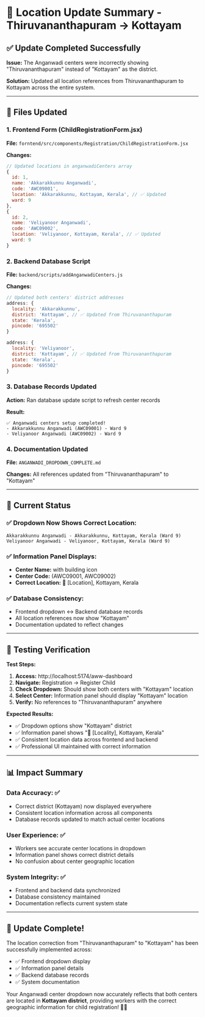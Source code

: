 # 📍 Location Update Summary - Thiruvananthapuram → Kottayam

## ✅ Update Completed Successfully

**Issue:** The Anganwadi centers were incorrectly showing "Thiruvananthapuram" instead of "Kottayam" as the district.

**Solution:** Updated all location references from Thiruvananthapuram to Kottayam across the entire system.

---

## 🔄 Files Updated

### 1. Frontend Form (ChildRegistrationForm.jsx)
**File:** `forntend/src/components/Registration/ChildRegistrationForm.jsx`

**Changes:**
```javascript
// Updated locations in anganwadiCenters array
{
  id: 1,
  name: 'Akkarakkunnu Anganwadi',
  code: 'AWC09001',
  location: 'Akkarakkunnu, Kottayam, Kerala', // ✅ Updated
  ward: 9
},
{
  id: 2,
  name: 'Veliyanoor Anganwadi',
  code: 'AWC09002',
  location: 'Veliyanoor, Kottayam, Kerala', // ✅ Updated
  ward: 9
}
```

### 2. Backend Database Script
**File:** `backend/scripts/addAnganwadiCenters.js`

**Changes:**
```javascript
// Updated both centers' district addresses
address: {
  locality: 'Akkarakkunnu',
  district: 'Kottayam', // ✅ Updated from Thiruvananthapuram
  state: 'Kerala',
  pincode: '695502'
}

address: {
  locality: 'Veliyanoor',
  district: 'Kottayam', // ✅ Updated from Thiruvananthapuram
  state: 'Kerala',
  pincode: '695502'
}
```

### 3. Database Records Updated
**Action:** Ran database update script to refresh center records

**Result:**
```
✅ Anganwadi centers setup completed!
- Akkarakkunnu Anganwadi (AWC09001) - Ward 9
- Veliyanoor Anganwadi (AWC09002) - Ward 9
```

### 4. Documentation Updated
**File:** `ANGANWADI_DROPDOWN_COMPLETE.md`

**Changes:** All references updated from "Thiruvananthapuram" to "Kottayam"

---

## 🎯 Current Status

### ✅ **Dropdown Now Shows Correct Location:**
```
Akkarakkunnu Anganwadi - Akkarakkunnu, Kottayam, Kerala (Ward 9)
Veliyanoor Anganwadi - Veliyanoor, Kottayam, Kerala (Ward 9)
```

### ✅ **Information Panel Displays:**
- **Center Name:** with building icon
- **Center Code:** (AWC09001, AWC09002)
- **Correct Location:** 📍 [Location], Kottayam, Kerala

### ✅ **Database Consistency:**
- Frontend dropdown ↔️ Backend database records
- All location references now show "Kottayam"
- Documentation updated to reflect changes

---

## 🧪 Testing Verification

**Test Steps:**
1. **Access:** http://localhost:5174/aww-dashboard
2. **Navigate:** Registration → Register Child
3. **Check Dropdown:** Should show both centers with "Kottayam" location
4. **Select Center:** Information panel should display "Kottayam" location
5. **Verify:** No references to "Thiruvananthapuram" anywhere

**Expected Results:**
- ✅ Dropdown options show "Kottayam" district
- ✅ Information panel shows "📍 [Locality], Kottayam, Kerala"
- ✅ Consistent location data across frontend and backend
- ✅ Professional UI maintained with correct information

---

## 📊 Impact Summary

### **Data Accuracy:** ✅
- Correct district (Kottayam) now displayed everywhere
- Consistent location information across all components
- Database records updated to match actual center locations

### **User Experience:** ✅
- Workers see accurate center locations in dropdown
- Information panel shows correct district details
- No confusion about center geographic location

### **System Integrity:** ✅
- Frontend and backend data synchronized
- Database consistency maintained
- Documentation reflects current system state

---

## 🎉 Update Complete!

The location correction from "Thiruvananthapuram" to "Kottayam" has been successfully implemented across:

- ✅ Frontend dropdown display
- ✅ Information panel details  
- ✅ Backend database records
- ✅ System documentation

Your Anganwadi center dropdown now accurately reflects that both centers are located in **Kottayam district**, providing workers with the correct geographic information for child registration! 🏢📍